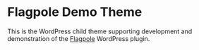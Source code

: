 # Flagpole Demo Theme

This is the WordPress child theme supporting development and demonstration of the [Flagpole](https://github.com/jamesrwilliams/flagpole) WordPress plugin.
